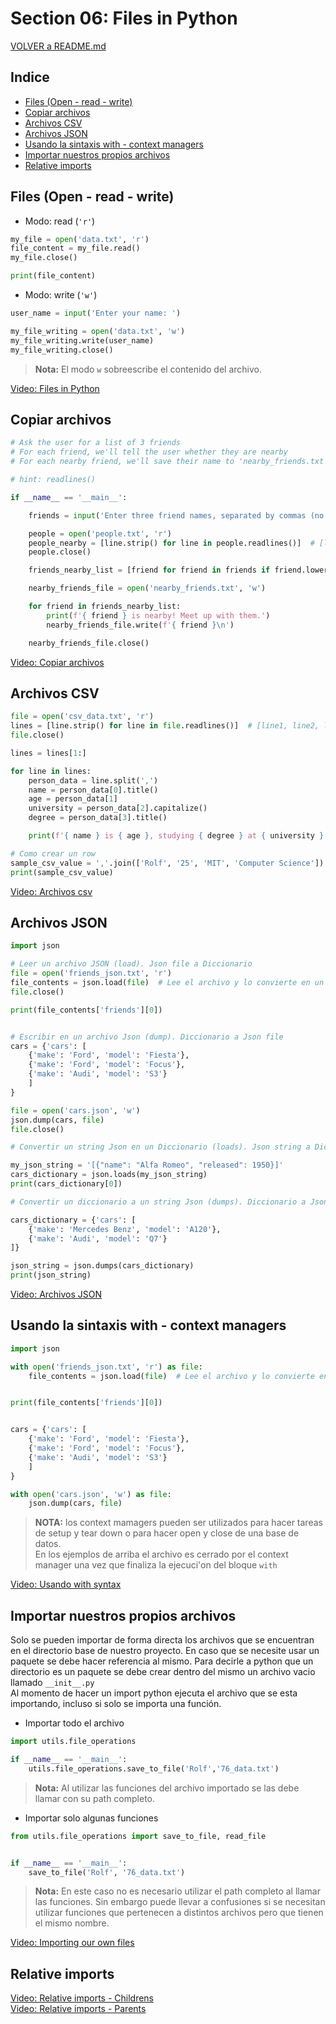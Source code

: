 # Section 06: Files in Python

[VOLVER a README.md](README.md)

## Indice

* [Files (Open - read - write)](#files-open---read---write)
* [Copiar archivos](#copiar-archivos)
* [Archivos CSV](#archivos-csv)
* [Archivos JSON](#archivos-json)
* [Usando la sintaxis with - context managers](#usando-la-sintaxis-with---context-managers)
* [Importar nuestros propios archivos](#importar-nuestros-propios-archivos)
* [Relative imports](#relative-imports)


## Files (Open - read - write)

* Modo: read (``'r'``)
```python
my_file = open('data.txt', 'r')
file_content = my_file.read()
my_file.close()

print(file_content)
```

* Modo: write (``'w'``)

```python
user_name = input('Enter your name: ')

my_file_writing = open('data.txt', 'w')
my_file_writing.write(user_name)
my_file_writing.close()
```
>**Nota:** El modo ``w`` sobreescribe el contenido del archivo.

[Video: Files in Python](https://www.udemy.com/the-complete-python-course/learn/v4/t/lecture/9445280?start=0)

## Copiar archivos

```python
# Ask the user for a list of 3 friends
# For each friend, we'll tell the user whether they are nearby
# For each nearby friend, we'll save their name to 'nearby_friends.txt'

# hint: readlines()

if __name__ == '__main__':

    friends = input('Enter three friend names, separated by commas (no spaces, please): ').split(',')

    people = open('people.txt', 'r')
    people_nearby = [line.strip() for line in people.readlines()]  # [line1, line2, line3, etc]
    people.close()

    friends_nearby_list = [friend for friend in friends if friend.lower() in [person.lower() for person in people_nearby]]

    nearby_friends_file = open('nearby_friends.txt', 'w')

    for friend in friends_nearby_list:
        print(f'{ friend } is nearby! Meet up with them.')
        nearby_friends_file.write(f'{ friend }\n')

    nearby_friends_file.close()

```

[Video: Copiar archivos](https://www.udemy.com/the-complete-python-course/learn/v4/t/lecture/9445282?start=0)

## Archivos CSV

```python
file = open('csv_data.txt', 'r')
lines = [line.strip() for line in file.readlines()]  # [line1, line2, line3, etc]
file.close()

lines = lines[1:]

for line in lines:
    person_data = line.split(',')
    name = person_data[0].title()
    age = person_data[1]
    university = person_data[2].capitalize()
    degree = person_data[3].title()

    print(f'{ name } is { age }, studying { degree } at { university }')

# Como crear un row
sample_csv_value = ','.join(['Rolf', '25', 'MIT', 'Computer Science'])
print(sample_csv_value)

```

[Video: Archivos csv](https://www.udemy.com/the-complete-python-course/learn/v4/t/lecture/9445284?start=0)

## Archivos JSON

```python
import json

# Leer un archivo JSON (load). Json file a Diccionario
file = open('friends_json.txt', 'r')
file_contents = json.load(file)  # Lee el archivo y lo convierte en un diccionario
file.close()

print(file_contents['friends'][0])


# Escribir en un archivo Json (dump). Diccionario a Json file
cars = {'cars': [
    {'make': 'Ford', 'model': 'Fiesta'},
    {'make': 'Ford', 'model': 'Focus'},
    {'make': 'Audi', 'model': 'S3'}
    ]
}

file = open('cars.json', 'w')
json.dump(cars, file)
file.close()

# Convertir un string Json en un Diccionario (loads). Json string a Diccionario

my_json_string = '[{"name": "Alfa Romeo", "released": 1950}]'
cars_dictionary = json.loads(my_json_string)
print(cars_dictionary[0])

# Convertir un diccionario a un string Json (dumps). Diccionario a Json String

cars_dictionary = {'cars': [
    {'make': 'Mercedes Benz', 'model': 'A120'},
    {'make': 'Audi', 'model': 'Q7'}
]}

json_string = json.dumps(cars_dictionary)
print(json_string)
```

[Video: Archivos JSON](https://www.udemy.com/the-complete-python-course/learn/v4/t/lecture/9445286?start=0)

## Usando la sintaxis with - context managers

```python
import json

with open('friends_json.txt', 'r') as file:
    file_contents = json.load(file)  # Lee el archivo y lo convierte en un diccionario


print(file_contents['friends'][0])


cars = {'cars': [
    {'make': 'Ford', 'model': 'Fiesta'},
    {'make': 'Ford', 'model': 'Focus'},
    {'make': 'Audi', 'model': 'S3'}
    ]
}

with open('cars.json', 'w') as file:
    json.dump(cars, file)
```
>**NOTA:** los context mamagers pueden ser utilizados para hacer tareas de setup y tear down o para hacer open y close de una base de datos.  
>En los ejemplos de arriba el archivo es cerrado por el context manager una vez que  finaliza la ejecuci'on del bloque ``with``


[Video: Usando with syntax](https://www.udemy.com/the-complete-python-course/learn/v4/t/lecture/9445290?start=0)

## Importar nuestros propios archivos

Solo se pueden importar de forma directa los archivos que se encuentran en el directorio base de nuestro proyecto. En caso que se necesite usar un paquete se debe hacer referencia al mismo.
Para decirle a python que un directorio es un paquete se debe crear dentro del mismo un archivo vacio llamado ``__init__.py``  
Al momento de hacer un import python ejecuta el archivo que se esta importando, incluso si solo se importa una función.

* Importar todo el archivo

```python
import utils.file_operations

if __name__ == '__main__':
    utils.file_operations.save_to_file('Rolf','76_data.txt')
```
> **Nota:** Al utilizar las funciones del archivo importado se las debe llamar con su path completo.

* Importar solo algunas funciones
```python
from utils.file_operations import save_to_file, read_file


if __name__ == '__main__':
    save_to_file('Rolf', '76_data.txt')
```
> **Nota:** En este caso no es necesario utilizar el path completo al llamar las funciones. Sin embargo puede llevar a confusiones si se necesitan utilizar funciones que pertenecen a distintos archivos pero que tienen el mismo nombre.

[Video: Importing our own files](https://www.udemy.com/the-complete-python-course/learn/v4/t/lecture/9445292?start=0)

## Relative imports

[Video: Relative imports - Childrens](#https://www.udemy.com/the-complete-python-course/learn/v4/t/lecture/9445296?start=0)  
[Video: Relative imports - Parents](https://www.udemy.com/the-complete-python-course/learn/v4/t/lecture/9445298?start=0)
